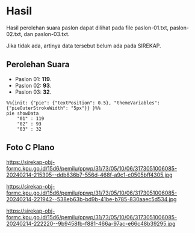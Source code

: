 # Hasil

Hasil perolehan suara paslon dapat dilihat pada file paslon-01.txt, paslon-02.txt, dan paslon-03.txt.

Jika tidak ada, artinya data tersebut belum ada pada SIREKAP.

## Perolehan Suara

 * Paslon 01: **119**.
 * Paslon 02: **93**.
 * Paslon 03: **32**.

```mermaid
%%{init: {"pie": {"textPosition": 0.5}, "themeVariables": {"pieOuterStrokeWidth": "5px"}} }%%
pie showData
    "01" : 119
    "02" : 93
    "03" : 32
```
## Foto C Plano

https://sirekap-obj-formc.kpu.go.id/15d6/pemilu/ppwp/31/73/05/10/06/3173051006085-20240214-215305--ddb836b7-556d-468f-a9c1-c0505bff4305.jpg

https://sirekap-obj-formc.kpu.go.id/15d6/pemilu/ppwp/31/73/05/10/06/3173051006085-20240214-221942--538eb63b-bd9b-41be-b785-830aaec5d534.jpg

https://sirekap-obj-formc.kpu.go.id/15d6/pemilu/ppwp/31/73/05/10/06/3173051006085-20240214-222220--9b9458fb-f881-466a-97ac-e66c48b39295.jpg
